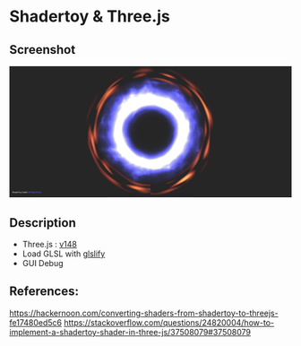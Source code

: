 # Shadertoy & Three.js

## Screenshot

![screenshot](src/assets/screenshot.jpeg)

## Description

- Three.js : [v148](https://unpkg.com/browse/three@0.148.0/)
- Load GLSL with [glslify](https://github.com/glslify/glslify)
- GUI Debug

## References:
https://hackernoon.com/converting-shaders-from-shadertoy-to-threejs-fe17480ed5c6
https://stackoverflow.com/questions/24820004/how-to-implement-a-shadertoy-shader-in-three-js/37508079#37508079
